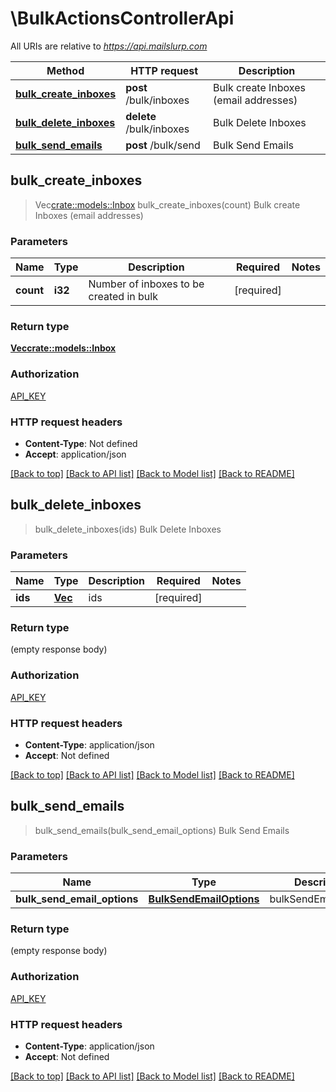 # \BulkActionsControllerApi

All URIs are relative to *https://api.mailslurp.com*

| Method                                                                  | HTTP request             | Description                           |
| ----------------------------------------------------------------------- | ------------------------ | ------------------------------------- |
| [**bulk_create_inboxes**](BulkActionsControllerApi#bulk_create_inboxes) | **post** /bulk/inboxes   | Bulk create Inboxes (email addresses) |
| [**bulk_delete_inboxes**](BulkActionsControllerApi#bulk_delete_inboxes) | **delete** /bulk/inboxes | Bulk Delete Inboxes                   |
| [**bulk_send_emails**](BulkActionsControllerApi#bulk_send_emails)       | **post** /bulk/send      | Bulk Send Emails                      |

## bulk_create_inboxes

> Vec<crate::models::Inbox> bulk_create_inboxes(count)
> Bulk create Inboxes (email addresses)

### Parameters

| Name      | Type    | Description                             | Required   | Notes |
| --------- | ------- | --------------------------------------- | ---------- | ----- |
| **count** | **i32** | Number of inboxes to be created in bulk | [required] |

### Return type

[**Vec<crate::models::Inbox>**](Inbox)

### Authorization

[API_KEY](../README#API_KEY)

### HTTP request headers

- **Content-Type**: Not defined
- **Accept**: application/json

[[Back to top]](#) [[Back to API list]](../README#documentation-for-api-endpoints) [[Back to Model list]](../README#documentation-for-models) [[Back to README]](../README)

## bulk_delete_inboxes

> bulk_delete_inboxes(ids)
> Bulk Delete Inboxes

### Parameters

| Name    | Type                      | Description | Required   | Notes |
| ------- | ------------------------- | ----------- | ---------- | ----- |
| **ids** | [**Vec<String>**](String) | ids         | [required] |

### Return type

(empty response body)

### Authorization

[API_KEY](../README#API_KEY)

### HTTP request headers

- **Content-Type**: application/json
- **Accept**: Not defined

[[Back to top]](#) [[Back to API list]](../README#documentation-for-api-endpoints) [[Back to Model list]](../README#documentation-for-models) [[Back to README]](../README)

## bulk_send_emails

> bulk_send_emails(bulk_send_email_options)
> Bulk Send Emails

### Parameters

| Name                        | Type                                             | Description          | Required   | Notes |
| --------------------------- | ------------------------------------------------ | -------------------- | ---------- | ----- |
| **bulk_send_email_options** | [**BulkSendEmailOptions**](BulkSendEmailOptions) | bulkSendEmailOptions | [required] |

### Return type

(empty response body)

### Authorization

[API_KEY](../README#API_KEY)

### HTTP request headers

- **Content-Type**: application/json
- **Accept**: Not defined

[[Back to top]](#) [[Back to API list]](../README#documentation-for-api-endpoints) [[Back to Model list]](../README#documentation-for-models) [[Back to README]](../README)
